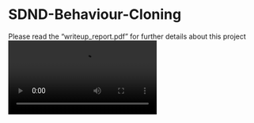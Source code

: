 # SDND-Behaviour-Cloning

Please read the “writeup_report.pdf” for further details about this project
![](video.mp4)
